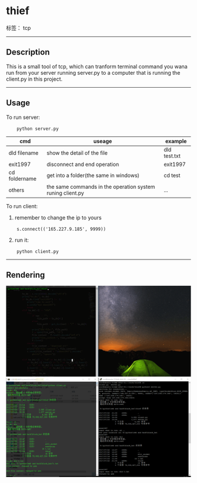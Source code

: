 # thief

标签： tcp 


----------
## Description ##
This is a small tool of tcp, which can tranform terminal command you wana run from your server running server.py to a computer that is running the client.py in this project.


----------
## Usage ##
To run server:
```
    python server.py
```    

cmd | useage | example
--- | ------ | -------
dld filename | show the detail of the file | dld test.txt
exit1997 | disconnect and end operation | exit1997
cd foldername | get into a folder(the same in windows) | cd test
others | the same commands in the operation system runing client.py | ... 

To run client:

 1. remember to change the ip to yours
```
    s.connect(('165.227.9.185', 9999))
```
 2. run it:
```
    python client.py
```
----------

## Rendering ##
![rendering][1]
![rendering show][2]


  [1]: https://github.com/gzm1997/thief/blob/master/screenshots/thief.gif?raw=true
  [2]: https://github.com/gzm1997/thief/blob/master/screenshots/thief.png?raw=true
